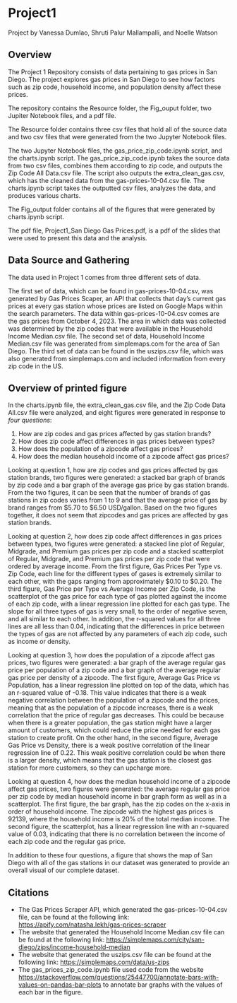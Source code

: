 # Project1

Project by Vanessa Dumlao, Shruti Palur Mallampalli, and Noelle Watson

## Overview
The Project 1 Repository consists of data pertaining to gas prices in San Diego. The project explores gas prices in San Diego to see how factors such as zip code, household income, and population density affect these prices. 

The repository contains the Resource folder, the Fig_ouput folder, two Jupiter Notebook files, and a pdf file. 

The Resource folder contains three csv files that hold all of the source data and two csv files that were generated from the two Jupyter Notebook files.

The two Jupyter Notebook files, the gas_price_zip_code.ipynb script, and the charts.ipynb script. The gas_price_zip_code.ipynb takes the source data from two csv files, combines them according to zip code, and outputs the Zip Code All Data.csv file. The script also outputs the extra_clean_gas.csv, which has the cleaned data from the gas-prices-10-04.csv file. The charts.ipynb script takes the outputted csv files, analyzes the data, and produces various charts.

The Fig_output folder contains all of the figures that were generated by charts.ipynb script.

The pdf file, Project1_San Diego Gas Prices.pdf, is a pdf of the slides that were used to present this data and the analysis.

## Data Source and Gathering
The data used in Project 1 comes from three different sets of data. 

The first set of data, which can be found in gas-prices-10-04.csv, was generated by Gas Prices Scaper, an API that collects that day’s current gas prices at every gas station whose prices are listed on Google Maps within the search parameters. The data within gas-prices-10-04.csv comes are the gas prices from October 4, 2023. The area in which data was collected was determined by the zip codes that were available in the Household Income Median.csv file. The second set of data, Household Income Median.csv file was generated from simplemaps.com for the area of San Diego. The third set of data can be found in the uszips.csv file, which was also generated from simplemaps.com and included information from every zip code in the US.

## Overview of printed figure
In the charts.ipynb file, the extra_clean_gas.csv file, and the Zip Code Data All.csv file were analyzed, and eight figures were generated in response to _four questions_:

1. How are zip codes and gas prices affected by gas station brands?
2. How does zip code affect differences in gas prices between types?
3. How does the population of a zipcode affect gas prices?
4. How does the median household income of a zipcode affect gas prices?

Looking at question 1, how are zip codes and gas prices affected by gas station brands, two figures were generated: a stacked bar graph of brands by zip code and a bar graph of the average gas price by gas station brands. From the two figures, it can be seen that the number of brands of gas stations in zip codes varies from 1 to 9 and that the average price of gas by brand ranges from $5.70 to $6.50 USD/gallon. Based on the two figures together, it does not seem that zipcodes and gas prices are affected by gas station brands.

Looking at question 2, how does zip code affect differences in gas prices between types, two figures were generated: a stacked line plot of Regular, Midgrade, and Premium gas prices per zip code and a stacked scatterplot of Regular, Midgrade, and Premium gas prices per zip code that were ordered by average income. From the first figure, Gas Prices Per Type vs. Zip Code, each line for the different types of gases is extremely similar to each other, with the gaps ranging from approximately $0.10 to $0.20. The third figure, Gas Price per Type vs Average Income per Zip Code, is the scatterplot of the gas price for each type of gas plotted against the income of each zip code, with a linear regression line plotted for each gas type. The slope for all three types of gas is very small, to the order of negative seven, and all similar to each other. In addition, the r-squared values for all three lines are all less than 0.04, indicating that the differences in price between the types of gas are not affected by any parameters of each zip code, such as income or density. 

Looking at question 3, how does the population of a zipcode affect gas prices, two figures were generated: a bar graph of the average regular gas price per population of a zip code and a bar graph of the average regular gas price per density of a zipcode. The first figure, Average Gas Price vs Population, has a linear regression line plotted on top of the data, which has an r-squared value of -0.18. This value indicates that there is a weak negative correlation between the population of a zipcode and the prices, meaning that as the population of a zipcode increases, there is a weak correlation that the price of regular gas decreases. This could be because when there is a greater population, the gas station might have a larger amount of customers, which could reduce the price needed for each gas station to create profit. On the other hand, in the second figure, Average Gas Price vs Density, there is a weak positive correlation of the linear regression line of 0.22. This weak positive correlation could be when there is a larger density, which means that the gas station is the closest gas station for more customers, so they can upcharge more.

Looking at question 4, how does the median household income of a zipcode affect gas prices, two figures were generated: the average regular gas price per zip code by median household income in bar graph form as well as in a scatterplot. The first figure, the bar graph, has the zip codes on the x-axis in order of household income. The zipcode with the highest gas prices is 92139, where the household income is 20% of the total median income. The second figure, the scatterplot, has a linear regression line with an r-squared value of 0.03, indicating that there is no correlation between the income of each zip code and the regular gas price.

In addition to these four questions, a figure that shows the map of San Diego with all of the gas stations in our dataset was generated to provide an overall visual of our complete dataset.

  ## Citations
  - The Gas Prices Scraper API, which generated the gas-prices-10-04.csv file, can be found at the following link: https://apify.com/natasha.lekh/gas-prices-scraper
  - The website that generated the Household Income Median.csv file can be found at the following link: https://simplemaps.com/city/san-diego/zips/income-household-median
  - The website that generated the uszips.csv file can be found at the following link: https://simplemaps.com/data/us-zips
  - The gas_prices_zip_code.ipynb file used code from the website https://stackoverflow.com/questions/25447700/annotate-bars-with-values-on-pandas-bar-plots to annotate bar graphs with the values of each bar in the figure.


